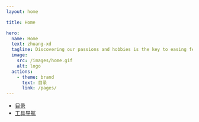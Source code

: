```yaml
---
layout: home

title: Home

hero:
  name: Home
  text: zhuang-xd
  tagline: Discovering our passions and hobbies is the key to easing feelings of sorrow
  image:
    src: /images/home.gif
    alt: logo
  actions:
    - theme: brand
      text: 目录
      link: /pages/
---
```


- [目录](pages/index.md)
- [工具导航](pages/工具导航.md)